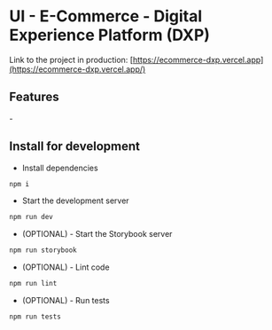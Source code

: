 # UI - E-Commerce - Digital Experience Platform (DXP)

Link to the project in production: [https://ecommerce-dxp.vercel.app](https://ecommerce-dxp.vercel.app/)

## Features

\-

## Install for development

- Install dependencies

```bash
npm i
```

- Start the development server

```bash
npm run dev
```

- (OPTIONAL) - Start the Storybook server

```bash
npm run storybook
```

- (OPTIONAL) - Lint code

```bash
npm run lint
```

- (OPTIONAL) - Run tests

```bash
npm run tests
```
